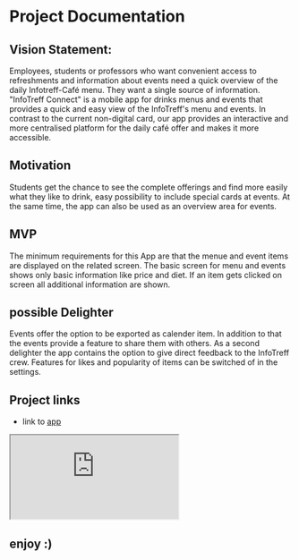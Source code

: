 <link rel="stylesheet" href="extra_styles.css" />

# Project Documentation

## Vision Statement:
Employees, students or professors who want convenient access to refreshments and information about events need a quick overview of the daily Infotreff-Café menu. They want a single source of information.
"InfoTreff Connect" is a mobile app for drinks menus and events that provides a quick and easy view of the InfoTreff's menu and events. In contrast to the current non-digital card, our app provides an interactive and more centralised platform for the daily café offer and makes it more accessible.

## Motivation 

Students get the chance to see the complete offerings and find more easily what they like to drink, easy possibility to include special cards at events. At the same time, the app can also be used as an overview area for events.

## MVP

The minimum requirements for this App are that the menue and event items are displayed on the related screen. The basic screen for menu and events shows only basic information like price and diet. If an item gets clicked on screen all additional information are shown. 

## possible Delighter

Events offer the option to be exported as calender item. In addition to that the events provide a feature to share them with others. 
As a second delighter the app contains the option to give direct feedback to the InfoTreff crew.
Features for likes and popularity of items can be switched of in the settings. 

## Project links    
- link to [app](https://hcimo-4-huynh-lehr-reining-schultze-tan-hci-trap-5088c442cb8d4f.h-da.io/app/)

<div class="mobile-frame">
<iframe src="https://hcimo-4-huynh-lehr-reining-schultze-tan-hci-trap-5088c442cb8d4f.h-da.io/app/" seamless></iframe>
</div>

## enjoy :)
